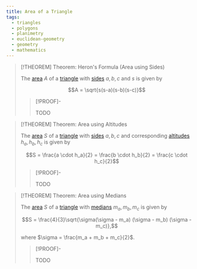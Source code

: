 ```yaml
---
title: Area of a Triangle
tags:
  - triangles
  - polygons
  - planimetry
  - euclidean-geometry
  - geometry
  - mathematics
---
```


>[!THEOREM] Theorem: Heron's Formula (Area using Sides)
>
>The [area](../Area%20of%20a%20Polygon.md) $A$ of a [triangle](./index.md) with [sides](../index.md) $a,b,c$ and [](../Perimeter.md#^semiperimeter) $s$ is given by
>
>$$A = \sqrt{s(s-a)(s-b)(s-c)}$$
>
>>[!PROOF]-
>>
>>TODO
>>
>

>[!THEOREM] Theorem: Area using Altitudes
>
>The [area](../Area%20of%20a%20Polygon.md) $S$ of a [triangle](./index.md) with [sides](../index.md) $a,b,c$ and corresponding [altitudes](Cevians/Altitudes.md) $h_a,h_b,h_c$ is given by
>
>$$S = \frac{a \cdot h_a}{2} = \frac{b \cdot h_b}{2} = \frac{c \cdot h_c}{2}$$
>
>>[!PROOF]-
>>
>>TODO
>>
>

>[!THEOREM] Theorem: Area using Medians
>
>The [area](../Area%20of%20a%20Polygon.md) $S$ of a [triangle](./index.md) with [medians](Cevians/Medians.md) $m_a, m_b, m_c$ is given by
>
>$$S = \frac{4}{3}\sqrt{\sigma(\sigma - m_a) (\sigma - m_b) (\sigma - m_c)},$$
>
>where  $\sigma = \frac{m_a + m_b + m_c}{2}$.
>
>>[!PROOF]-
>>
>>TODO
>>
>